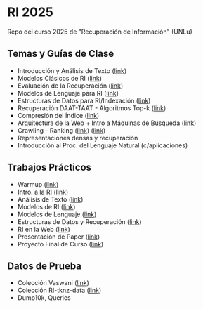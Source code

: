 # RI 2025
Repo del curso 2025 de "Recuperación de Información" (UNLu)

## Temas y Guías de Clase
- Introducción y Análisis de Texto ([link](https://docs.google.com/document/d/1SES7tYIFQf3QaqQncEG5IzsYdynzhV1jCxcnWTt0pN0/edit?tab=t.0))
- Modelos Clásicos de RI ([link](https://docs.google.com/document/d/1O4vjcLlax_draTQlAL4ZpNBU4li7ROCOJxBPtG6vnN0/edit?tab=t.0))
- Evaluación de la Recuperación ([link](https://docs.google.com/document/d/1F-668kQCobqNXFdnIBPUOgNtLEYM4jP4XLXrLaHH8Es/edit?tab=t.0))
- Modelos de Lenguaje para RI ([link](https://docs.google.com/document/d/1r3VFHHBF2YKi9OyXh9A0TH29W20HgieFoFkkOhTECS8/edit?tab=t.0))
- Estructuras de Datos para RI/Indexación ([link](https://docs.google.com/document/d/19_7ttgZcRpECVdZOnWlgxYLgIN87awAm3yd_SwHn878/edit?tab=t.0))
- Recuperación DAAT-TAAT - Algoritmos Top-k ([link](https://docs.google.com/document/d/1znwxic_l-65om2TdqFlRVz_ZeA1YQU0t3oC0Mpat6-Q/edit?tab=t.0))
- Compresión del Índice ([link](https://docs.google.com/document/d/1ZPfDV8eHMG3C4WwZD-GKmHW3GhYygGI0pv1x43RsOKs/edit?tab=t.0))
- Arquitectura de la Web + Intro a Máquinas de Búsqueda ([link](https://docs.google.com/document/d/1ZtBNLJshfAuwbasjt0wsS2u4jZr33su56igImqjsC8c/edit?tab=t.0))
- Crawling - Ranking  ([link](https://docs.google.com/document/d/1ZkZHNyy7FM4h31M8LLoJTopqo5kMgu-ixL_Wcmxwa34/edit?tab=t.0))  ([link](https://docs.google.com/document/d/1t_Pc0xJE1fOthM3-bz-U4dq_aJXsFa3xMx6LI14_bc0/edit?tab=t.0))
- Representaciones densas y recuperación
- Introducción al Proc. del Lenguaje Natural (c/aplicaciones)
  
## Trabajos Prácticos
- Warmup ([link](https://docs.google.com/document/d/19Mpy26w4Y2f0tS-vlLRpyVrMGeVSO-PnsxBotxoiwJo/edit?tab=t.0))
- Intro. a la RI ([link](https://docs.google.com/document/d/1pU-hoPNmC-z0fyoN8jbSQ3pHd0ArQfxX4sQGdu7I0U0/edit?tab=t.0))
- Análisis de Texto ([link](https://docs.google.com/document/d/1bzO33WAt4n-Kz0x8nQdtiG-g9C8LitBs4MbZmPN9_S8/edit?usp=sharing))
- Modelos de RI ([link](https://docs.google.com/document/d/1FVAt2JsOovzilESMyye_oO2TVX0kUs_CqoSTPX4S55o/edit?tab=t.0))
- Modelos de Lenguaje ([link](https://docs.google.com/document/d/1vGSZwCxPtW1J97NCU-XrunVdyoeHm3bcqN6nl1gazkk/edit?tab=t.0))
- Estructuras de Datos y Recuperación ([link](https://docs.google.com/document/d/1jlAL9DJeRFxktcEh6JXmX2FL93RVFNCc6Vxpe3Zj7D4/edit?tab=t.0))
- RI en la Web ([link](https://docs.google.com/document/d/1LPk7cVfwmw4SzKmYzPuheE9-er9c3ylyjzRQEKRdNTw/edit?tab=t.0))
- Presentación de Paper ([link](https://docs.google.com/document/d/1mIlYwP2dKGjS_cyXEtN2VcGt-kjsPtvsQi87A_KG0E8/edit?tab=t.0))
- Proyecto Final de Curso ([link](https://docs.google.com/document/d/1dSmy-PGPgR60dnT3VrmAGK-o4oL0-DN9fdRyV4qJRZs/edit?tab=t.0))

## Datos de Prueba 
- Colección Vaswani ([link](https://github.com/tolosoft-academia/RI_2025/tree/main/data)) 
- Colección RI-tknz-data ([link](https://github.com/tolosoft-academia/RI_2025/tree/main/data))
- Dump10k, Queries
